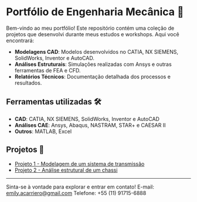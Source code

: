 # Portfólio de Engenharia Mecânica 🚀

Bem-vindo ao meu portfólio! Este repositório contém uma coleção de projetos que desenvolvi durante meus estudos e workshops. Aqui você encontrará:

- **Modelagens CAD**: Modelos desenvolvidos no CATIA, NX SIEMENS, SolidWorks, Inventor e AutoCAD.
- **Análises Estruturais**: Simulações realizadas com Ansys e outras ferramentas de FEA e CFD.
- **Relatórios Técnicos**: Documentação detalhada dos processos e resultados.

## Ferramentas utilizadas 🛠️
- **CAD**: CATIA, NX SIEMENS, SolidWorks, Inventor e AutoCAD
- **Análises CAE**: Ansys, Abaqus, NASTRAM, STAR+ e CAESAR II
- **Outros**: MATLAB, Excel

## Projetos 📂
- [Projeto 1 - Modelagem de um sistema de transmissão](projetos-CAD/projeto1/)
- [Projeto 2 - Análise estrutural de um chassi](analises-estruturais/projeto1/)

---

Sinta-se à vontade para explorar e entrar em contato!
E-mail: emily.acarriero@gmail.com
Telefone: +55 (11) 91715-6888
